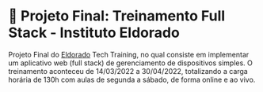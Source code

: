 # 🏁 Projeto Final: Treinamento Full Stack - Instituto Eldorado

Projeto Final do <a href="https://www.eldorado.org.br/">Eldorado</a> Tech Training, no qual consiste em implementar um aplicativo web (full stack) de gerenciamento de dispositivos simples. O treinamento aconteceu de 14/03/2022 a 30/04/2022, totalizando a carga horária de 130h com aulas de segunda a sábado, de forma online e ao vivo.
